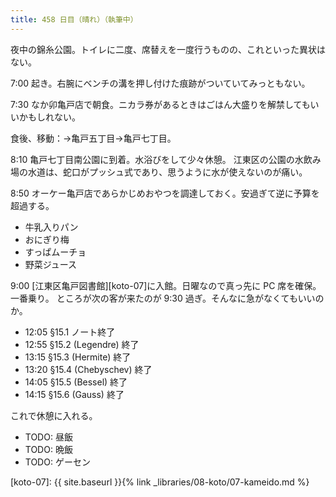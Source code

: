 ```yaml
---
title: 458 日目（晴れ）（執筆中）
---
```


夜中の錦糸公園。トイレに二度、席替えを一度行うものの、これといった異状はない。

7:00 起き。右腕にベンチの溝を押し付けた痕跡がついていてみっともない。

7:30 なか卯亀戸店で朝食。ニカラ券があるときはごはん大盛りを解禁してもいいかもしれない。

食後、移動：→亀戸五丁目→亀戸七丁目。

8:10 亀戸七丁目南公園に到着。水浴びをして少々休憩。
江東区の公園の水飲み場の水道は、蛇口がプッシュ式であり、思うように水が使えないのが痛い。

8:50 オーケー亀戸店であらかじめおやつを調達しておく。安過ぎて逆に予算を超過する。
* 牛乳入りパン
* おにぎり梅
* すっぱムーチョ
* 野菜ジュース

9:00 [江東区亀戸図書館][koto-07]に入館。日曜なので真っ先に PC 席を確保。一番乗り。
ところが次の客が来たのが 9:30 過ぎ。そんなに急がなくてもいいのか。

* 12:05 §15.1 ノート終了
* 12:55 §15.2 (Legendre) 終了
* 13:15 §15.3 (Hermite) 終了
* 13:20 §15.4 (Chebyschev) 終了
* 14:05 §15.5 (Bessel) 終了
* 14:15 §15.6 (Gauss) 終了

これで休憩に入れる。

* TODO: 昼飯
* TODO: 晩飯
* TODO: ゲーセン

[koto-07]: {{ site.baseurl }}{% link _libraries/08-koto/07-kameido.md %}
